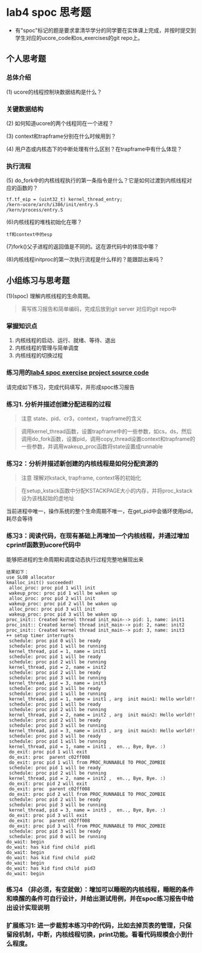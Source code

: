 # lab4 spoc 思考题

- 有"spoc"标记的题是要求拿清华学分的同学要在实体课上完成，并按时提交到学生对应的ucore_code和os_exercises的git repo上。

## 个人思考题

### 总体介绍

(1) ucore的线程控制块数据结构是什么？

### 关键数据结构

(2) 如何知道ucore的两个线程同在一个进程？

(3) context和trapframe分别在什么时候用到？

(4) 用户态或内核态下的中断处理有什么区别？在trapframe中有什么体现？

### 执行流程

(5) do_fork中的内核线程执行的第一条指令是什么？它是如何过渡到内核线程对应的函数的？
```
tf.tf_eip = (uint32_t) kernel_thread_entry;
/kern-ucore/arch/i386/init/entry.S
/kern/process/entry.S
```

(6)内核线程的堆栈初始化在哪？
```
tf和context中的esp
```

(7)fork()父子进程的返回值是不同的。这在源代码中的体现中哪？

(8)内核线程initproc的第一次执行流程是什么样的？能跟踪出来吗？
> 


## 小组练习与思考题

(1)(spoc) 理解内核线程的生命周期。

> 需写练习报告和简单编码，完成后放到git server 对应的git repo中

### 掌握知识点
1. 内核线程的启动、运行、就绪、等待、退出
2. 内核线程的管理与简单调度
3. 内核线程的切换过程

### 练习用的[lab4 spoc exercise project source code](https://github.com/chyyuu/ucore_lab/tree/master/related_info/lab4/lab4-spoc-discuss)


请完成如下练习，完成代码填写，并形成spoc练习报告

### 练习1. 分析并描述创建分配进程的过程

> 注意 state、pid、cr3，context，trapframe的含义

> 调用kernel_thread函数，设置trapframe中的一些参数，如cs，ds，然后调用do_fork函数，设置pid，调用copy_thread设置context和trapframe的一些参数，并调用wakeup_proc函数将state设置成runnable


### 练习2：分析并描述新创建的内核线程是如何分配资源的

> 注意 理解对kstack, trapframe, context等的初始化

> 在setup_kstack函数中分配KSTACKPAGE大小的内存，并将proc_kstack设为该栈起始的虚地址

当前进程中唯一，操作系统的整个生命周期不唯一，在get_pid中会循环使用pid，耗尽会等待

### 练习3：阅读代码，在现有基础上再增加一个内核线程，并通过增加cprintf函数到ucore代码中
能够把进程的生命周期和调度动态执行过程完整地展现出来

```
结果如下：
use SLOB allocator
kmalloc_init() succeeded!
 alloc_proc: proc pid 1 will init
 wakeup_proc: proc pid 1 will be waken up
 alloc_proc: proc pid 2 will init
 wakeup_proc: proc pid 2 will be waken up
 alloc_proc: proc pid 3 will init
 wakeup_proc: proc pid 3 will be waken up
proc_init:: Created kernel thread init_main--> pid: 1, name: init1
proc_init:: Created kernel thread init_main--> pid: 2, name: init2
proc_init:: Created kernel thread init_main--> pid: 3, name: init3
++ setup timer interrupts
 schedule: proc pid 0 will be ready
 schedule: proc pid 1 will be running
 kernel_thread, pid = 1, name = init1
 schedule: proc pid 1 will be ready
 schedule: proc pid 2 will be running
 kernel_thread, pid = 2, name = init2
 schedule: proc pid 2 will be ready
 schedule: proc pid 3 will be running
 kernel_thread, pid = 3, name = init3
 schedule: proc pid 3 will be ready
 schedule: proc pid 1 will be running
 kernel_thread, pid = 1, name = init1 , arg  init main1: Hello world!! 
 schedule: proc pid 1 will be ready
 schedule: proc pid 2 will be running
 kernel_thread, pid = 2, name = init2 , arg  init main2: Hello world!! 
 schedule: proc pid 2 will be ready
 schedule: proc pid 3 will be running
 kernel_thread, pid = 3, name = init3 , arg  init main3: Hello world!! 
 schedule: proc pid 3 will be ready
 schedule: proc pid 1 will be running
 kernel_thread, pid = 1, name = init1 ,  en.., Bye, Bye. :)
 do_exit: proc pid 1 will exit
 do_exit: proc  parent c02ff008
 do_exit: proc pid 1 will from PROC_RUNNABLE TO PROC_ZOMBIE
 schedule: proc pid 1 will be ready
 schedule: proc pid 2 will be running
 kernel_thread, pid = 2, name = init2 ,  en.., Bye, Bye. :)
 do_exit: proc pid 2 will exit
 do_exit: proc  parent c02ff008
 do_exit: proc pid 2 will from PROC_RUNNABLE TO PROC_ZOMBIE
 schedule: proc pid 2 will be ready
 schedule: proc pid 3 will be running
 kernel_thread, pid = 3, name = init3 ,  en.., Bye, Bye. :)
 do_exit: proc pid 3 will exit
 do_exit: proc  parent c02ff008
 do_exit: proc pid 3 will from PROC_RUNNABLE TO PROC_ZOMBIE
 schedule: proc pid 3 will be ready
 schedule: proc pid 0 will be running
do_wait: begin
do_wait: has kid find child  pid1
do_wait: begin
do_wait: has kid find child  pid2
do_wait: begin
do_wait: has kid find child  pid3
do_wait: begin

```

### 练习4 （非必须，有空就做）：增加可以睡眠的内核线程，睡眠的条件和唤醒的条件可自行设计，并给出测试用例，并在spoc练习报告中给出设计实现说明

### 扩展练习1: 进一步裁剪本练习中的代码，比如去掉页表的管理，只保留段机制，中断，内核线程切换，print功能。看看代码规模会小到什么程度。


